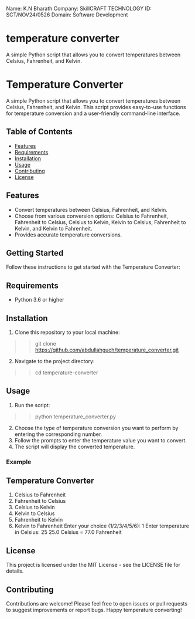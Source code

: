 Name: K.N Bharath
Company: SkillCRAFT TECHNOLOGY
ID: SCT/NOV24/0526
Domain: Software Development


# temperature converter
 A simple Python script that allows you to convert temperatures between Celsius, Fahrenheit, and Kelvin.
# Temperature Converter
A simple Python script that allows you to convert temperatures between Celsius, Fahrenheit, and Kelvin. This script provides easy-to-use functions for temperature conversion and a user-friendly command-line interface.

## Table of Contents
- [Features](#features)
- [Requirements](#requirements)
- [Installation](#installation)
- [Usage](#usage)
- [Contributing](#contributing)
- [License](#license)

## Features
- Convert temperatures between Celsius, Fahrenheit, and Kelvin.
- Choose from various conversion options: Celsius to Fahrenheit, Fahrenheit to Celsius, Celsius to Kelvin, Kelvin to Celsius, Fahrenheit to Kelvin, and Kelvin to Fahrenheit.
- Provides accurate temperature conversions.

## Getting Started
Follow these instructions to get started with the Temperature Converter:

## Requirements
- Python 3.6 or higher

## Installation
1. Clone this repository to your local machine:
>> git clone https://github.com/abdullahguch/temperature_converter.git
2. Navigate to the project directory:
>> cd temperature-converter

## Usage
1. Run the script:
>> python temperature_converter.py
2. Choose the type of temperature conversion you want to perform by entering the corresponding number.
3. Follow the prompts to enter the temperature value you want to convert.
4. The script will display the converted temperature.

### Example
Temperature Converter
--------------------
1. Celsius to Fahrenheit
2. Fahrenheit to Celsius
3. Celsius to Kelvin
4. Kelvin to Celsius
5. Fahrenheit to Kelvin
6. Kelvin to Fahrenheit
Enter your choice (1/2/3/4/5/6): 1
Enter temperature in Celsius: 25
25.0 Celsius = 77.0 Fahrenheit

## License
This project is licensed under the MIT License - see the LICENSE file for details.

## Contributing
Contributions are welcome! Please feel free to open issues or pull requests to suggest improvements or report bugs.
Happy temperature converting!
